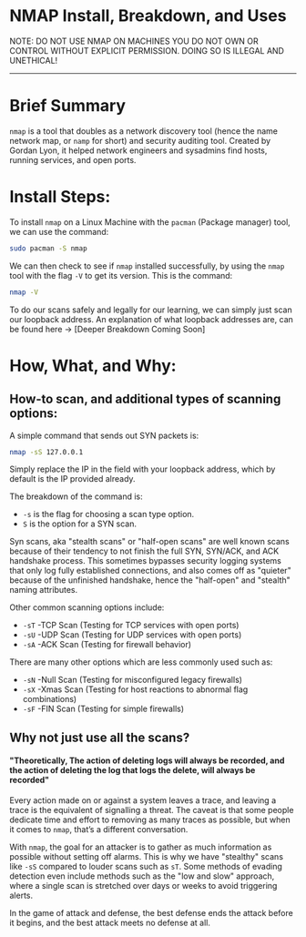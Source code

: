 # NMAP Install, Breakdown, and Uses

NOTE: DO NOT USE NMAP ON MACHINES YOU DO NOT OWN OR CONTROL WITHOUT EXPLICIT PERMISSION. DOING SO IS ILLEGAL AND UNETHICAL!

---

# Brief Summary

`nmap` is a tool that doubles as a network discovery tool (hence the name network map, or `namp` for short) and security auditing tool. Created by Gordan Lyon, it helped network engineers and sysadmins find hosts, running services, and open ports. 

# Install Steps:

To install `nmap` on a Linux Machine with the `pacman` (Package manager) tool, we can use the command:
```bash
sudo pacman -S nmap
```
We can then check to see if `nmap` installed successfully, by using the `nmap` tool with the flag `-V` to get its version. This is the command:
```bash
nmap -V
```
To do our scans safely and legally for our learning, we can simply just scan our loopback address. An explanation of what loopback addresses are, can be found here → [Deeper Breakdown Coming Soon]

# How, What, and Why:

## How-to scan, and additional types of scanning options:

A simple command that sends out SYN packets is:
```bash
nmap -sS 127.0.0.1
```
Simply replace the IP in the field with your loopback address, which by default is the IP provided already.

The breakdown of the command is:
- `-s` is the flag for choosing a scan type option.
- `S` is the option for a SYN scan.

Syn scans, aka "stealth scans" or "half-open scans" are well known scans because of their tendency to not finish the full SYN, SYN/ACK, and ACK handshake process. This sometimes bypasses security logging systems that only log fully established connections, and also comes off as "quieter" because of the unfinished handshake, hence the "half-open" and "stealth" naming attributes.

Other common scanning options include:
- `-sT` -TCP Scan (Testing for TCP services with open ports)
- `-sU` -UDP Scan (Testing for UDP services with open ports)
- `-sA` -ACK Scan (Testing for firewall behavior)

There are many other options which are less commonly used such as:
- `-sN` -Null Scan (Testing for misconfigured legacy firewalls)
- `-sX` -Xmas Scan (Testing for host reactions to abnormal flag combinations)
- `-sF` -FIN Scan (Testing for simple firewalls)

## Why not just use all the scans?

#### "Theoretically, The action of deleting logs will always be recorded, and the action of deleting the log that logs the delete, will always be recorded"

Every action made on or against a system leaves a trace, and leaving a trace is the equivalent of signalling a threat. The caveat is that some people dedicate time and effort to removing as many traces as possible, but when it comes to `nmap`, that’s a different conversation.

With `nmap`, the goal for an attacker is to gather as much information as possible without setting off alarms. This is why we have "stealthy" scans like `-sS` compared to louder scans such as `sT`. Some methods of evading detection even include methods such as the "low and slow" approach, where a single scan is stretched over days or weeks to avoid triggering alerts.

In the game of attack and defense, the best defense ends the attack before it begins, and the best attack meets no defense at all.



